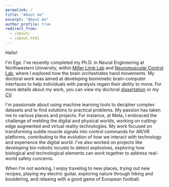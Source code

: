```yaml
---
permalink: /
title: "About me"
excerpt: "About me"
author_profile: true
redirect_from: 
  - /about/
  - /about.html
---
```

Hello! 

I'm Ege. I've recently completed my Ph.D. in Neural Engineering at Northwestern University, within [Miller Limb Lab](https://www.millerlimblab.com/) and [Neuromuscular Control Lab](https://www.sralab.org/research/labs/Neuromuscular%20Control%20Lab), where I explored how the brain orchestrates hand movements. My doctoral work was aimed at developing biomimetic brain-computer interfaces to help individuals with paralysis regain their ability to move. For more details about my work, you can view my doctoral [dissertation](https://arch.library.northwestern.edu/concern/generic_works/gf06g317d?locale=en) or my [CV](http://egealtan.github.io/files/Ege_Altan_CV_20230925.pdf).

I'm passionate about using machine learning tools to decipher complex datasets and to find solutions to practical problems. My passion has taken me to various places and projects. For instance, at Meta, I embraced the challenge of melding the digital and physical worlds, working on cutting-edge augmented and virtual reality technologies. My work focused on transforming subtle muscle signals into control commands for AR/VR platforms, contributing to the evolution of how we interact with technology and experience the digital world. I've also worked on projects like developing bio-robotic locusts to detect explosives, exploring how biological and technological elements can work together to address real-world safety concerns.

When I'm not working, I enjoy traveling to new places, trying out new recipes, playing my electric guitar, exploring nature through hiking and bouldering, and relaxing with a good game of European football.

<!-- 
<b> This website is under construction. </b>
-- -->